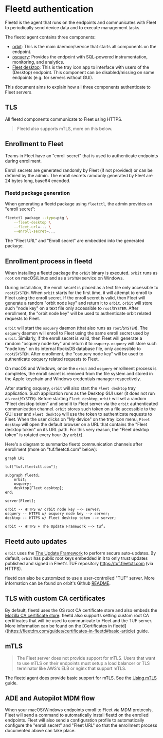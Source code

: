 # Fleetd authentication

Fleetd is the agent that runs on the endpoints and communicates with Fleet to periodically send device data and to execute management tasks.

The fleetd agent contains three components:
- [orbit](https://github.com/fleetdm/fleet/tree/main/orbit): This is the main daemon/service that starts all components on the endpoint.
- [osquery](https://github.com/osquery/osquery): Provides the endpoint with SQL-powered instrumentation, monitoring, and analytics.
- [Fleet desktop](https://fleetdm.com/guides/fleet-desktop#basic-article): This is the tray icon app to interface with users of the (Desktop) endpoint. This component can be disabled/missing on some endpoints (e.g. for servers without GUI).

This document aims to explain how all three components authenticate to Fleet servers.

## TLS

All fleetd components communicate to Fleet using HTTPS.

> Fleetd also supports mTLS, more on this below.

## Enrollment to Fleet

Teams in Fleet have an "enroll secret" that is used to authenticate endpoints during enrollment. 

Enroll secrets are generated randomly by Fleet (if not provided) or can be defined by the admin.
The enroll secrets ramdonly generated by Fleet are 24 bytes long, base64 encoded.

### Fleetd package generation

When generating a fleetd package using `fleetctl`, the admin provides an "enroll secret":
```sh
fleetctl package --type=pkg \
    --fleet-desktop \
    --fleet-url=... \
    --enroll-secret=...
```

The "Fleet URL" and "Enroll secret" are embedded into the generated package.

## Enrollment process in fleetd

When installing a fleetd package the `orbit` binary is executed.
`orbit` runs as `root` on macOS/Linux and as a `SYSTEM` service on Windows.

During installation, the enroll secret is placed as a text file only accessible to `root`/`SYSTEM`.
When `orbit` starts for the first time, it will attempt to enroll to Fleet using the enroll secret.
If the enroll secret is valid, then Fleet will generate a random "orbit node key" and return it to `orbit`.
`orbit` will store such "node key" on a text file only accessible to `root`/`SYSTEM`. After enrollment, the "orbit node key" will be used to authenticate orbit related requests to Fleet.

`orbit` will start the `osquery` daemon (that also runs as `root`/`SYSTEM`).
The `osquery` daemon will enroll to Fleet using the same enroll secret used by `orbit`.
Similarly, if the enroll secret is valid, then Fleet will generate a random "osquery node key" and return it to `osquery`.
`osquery` will store such "node key" on its internal RocksDB database file, only accessible to `root`/`SYSTEM`.
After enrollment, the "osquery node key" will be used to authenticate osquery related requests to Fleet.

On macOS and Windows, once the `orbit` and `osquery` enrollment process is completes, the enroll secret is removed from the file system and stored in the Apple keychain and Windows credentials manager respectively.

After starting osquery, `orbit` will also start the `Fleet desktop` tray application. Such application runs as the Desktop GUI user (it does not run as `root`/`SYSTEM`). Before starting `Fleet desktop`, `orbit` will set a random "Fleet desktop token" and send it to Fleet server via the `orbit` authenticated communication channel. `orbit` stores such token on a file accessible to the GUI user and `Fleet desktop` will use the token to authenticate requests to Fleet. When the user clicks on "My device" on the tray icon menu, `Fleet desktop` will open the default browser on a URL that contains the "Fleet desktop token" on its URL path. For this very reason, the "Fleet desktop token" is rotated every hour (by `orbit`).

Here's a diagram to summarize fleetd communication channels after enrollment (more on "tuf.fleetctl.com" below):
```mermaid
graph LR;

tuf["tuf.fleetctl.com"];

subgraph fleetd;
    orbit;
    osquery;
    desktop[Fleet desktop];
end;

server[Fleet];

orbit -- HTTPS w/ orbit node key --> server;
osquery -- HTTPS w/ osquery node key --> server;
desktop -- HTTPS w/ Fleet desktop token --> server;

orbit -- HTTPS + The Update Framework --> tuf;
```

## Fleetd auto updates

`orbit` uses the [The Update Framework](https://theupdateframework.io/) to perform secure auto-updates.
By default, `orbit` has public root keys embedded in it to only trust updates published and signed in Fleet's TUF repository https://tuf.fleetctl.com (via HTTPS).

fleetd can also be customized to use a user-controlled "TUF" server.
More information can be found on orbit's Github [README](https://github.com/fleetdm/fleet/tree/main/orbit).

## TLS with custom CA certificates

By default, fleetd uses the OS root CA certificate store and also embeds the [Mozilla CA certificate store](https://curl.se/docs/caextract.html).
fleetd also supports setting custom root CA certificates that will be used to communicate to Fleet and the TUF server.
More information can be found on the [Certificates in fleetd]((https://fleetdm.com/guides/certificates-in-fleetd#basic-article) guide.

## mTLS

> The Fleet server does not provide support for mTLS.
> Users that want to use mTLS on their endpoints must setup a load balancer or TLS terminator like AWS's ELB or nginx that support mTLS.

The fleetd agent does provide basic support for mTLS. See the [Using mTLS](https://fleetdm.com/guides/enroll-hosts#using-mtls) guide.

## ADE and Autopilot MDM flow

When your macOS/Windows endpoints enroll to Fleet via MDM protocols, Fleet will send a command to automatically install fleetd on the enrolled endpoints. Fleet will also send a configuration profile to automatically configure the "enroll secret" and "Fleet URL" so that the enrollment process documented above can take place.